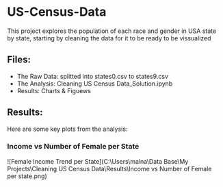 # US-Census-Data
This project explores the population of each race and gender in USA state by state, starting by cleaning the data for it to be ready to be vissualized

## Files:
- The Raw Data: splitted into states0.csv to states9.csv
- The Analysis: Cleaning US Census Data_Solution.ipynb
- Results: Charts & Figuews

## Results:
Here are some key plots from the analysis:

### Income vs Number of Female per State
![Female Income Trend per State](C:\Users\malna\Data Base\My Projects\Cleaning US Census Data\Results\Income vs Number of Female per state.png)



